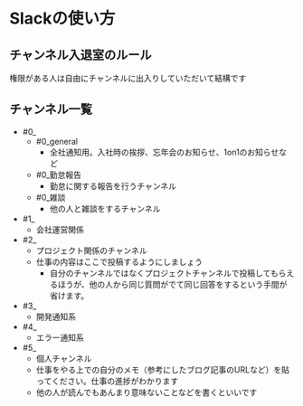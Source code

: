 # Slackの使い方

## チャンネル入退室のルール

権限がある人は自由にチャンネルに出入りしていただいて結構です

## チャンネル一覧

- #0_
  - #0_general
    - 全社通知用。入社時の挨拶、忘年会のお知らせ、1on1のお知らせなど
  - #0_勤怠報告
    - 勤怠に関する報告を行うチャンネル
  - #0_雑談
    - 他の人と雑談をするチャンネル
- #1_
  - 会社運営関係
- #2_
  - プロジェクト関係のチャンネル
  - 仕事の内容はここで投稿するようにしましょう
    - 自分のチャンネルではなくプロジェクトチャンネルで投稿してもらえるほうが、他の人から同じ質問がでて同じ回答をするという手間が省けます。
- #3_
  - 開発通知系
- #4_
  - エラー通知系
- #5_
  - 個人チャンネル
  - 仕事をやる上での自分のメモ（参考にしたブログ記事のURLなど）を貼ってください。仕事の進捗がわかります
  - 他の人が読んでもあんまり意味ないことなどを書くといいです
